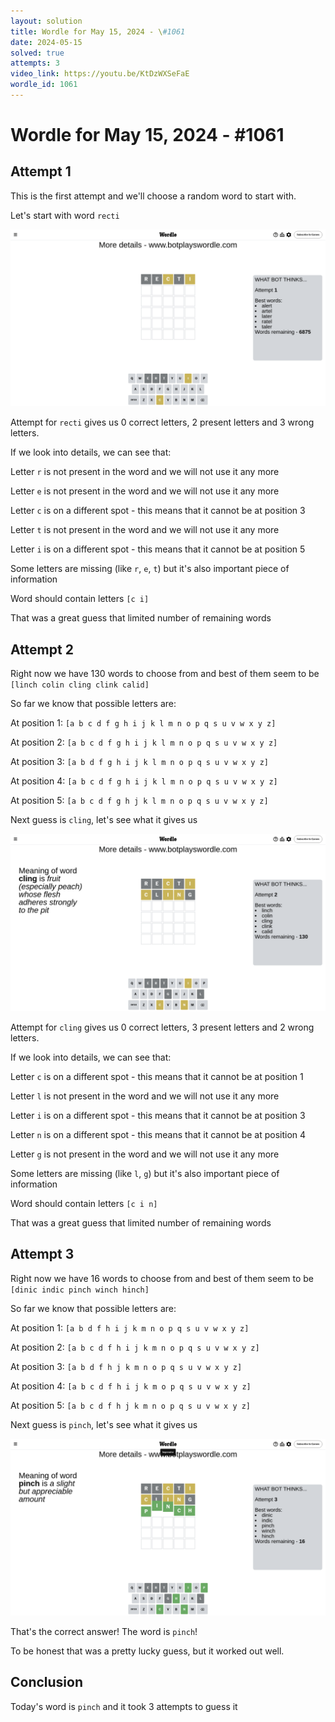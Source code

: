 ```yaml
---
layout: solution
title: Wordle for May 15, 2024 - \#1061
date: 2024-05-15
solved: true
attempts: 3
video_link: https://youtu.be/KtDzWXSeFaE
wordle_id: 1061
---
```


# Wordle for May 15, 2024 - \#1061

## Attempt 1

This is the first attempt and we'll choose a random word to start with.

Let's start with word `recti`

![Attempt 1](2024-05-15/attempt-1.png)

Attempt for `recti` gives us 0 correct letters, 2 present letters and 3 wrong letters.

If we look into details, we can see that:

Letter `r` is not present in the word and we will not use it any more

Letter `e` is not present in the word and we will not use it any more

Letter `c` is on a different spot - this means that it cannot be at position 3

Letter `t` is not present in the word and we will not use it any more

Letter `i` is on a different spot - this means that it cannot be at position 5

Some letters are missing (like `r`, `e`, `t`) but it's also important piece of information

Word should contain letters `[c i]`

That was a great guess that limited number of remaining words



## Attempt 2

Right now we have 130 words to choose from and best of them seem to be `[linch colin cling clink calid]`

So far we know that possible letters are:

At position 1: `[a b c d f g h i j k l m n o p q s u v w x y z]`

At position 2: `[a b c d f g h i j k l m n o p q s u v w x y z]`

At position 3: `[a b d f g h i j k l m n o p q s u v w x y z]`

At position 4: `[a b c d f g h i j k l m n o p q s u v w x y z]`

At position 5: `[a b c d f g h j k l m n o p q s u v w x y z]`

Next guess is `cling`, let's see what it gives us

![Attempt 2](2024-05-15/attempt-2.png)

Attempt for `cling` gives us 0 correct letters, 3 present letters and 2 wrong letters.

If we look into details, we can see that:

Letter `c` is on a different spot - this means that it cannot be at position 1

Letter `l` is not present in the word and we will not use it any more

Letter `i` is on a different spot - this means that it cannot be at position 3

Letter `n` is on a different spot - this means that it cannot be at position 4

Letter `g` is not present in the word and we will not use it any more

Some letters are missing (like `l`, `g`) but it's also important piece of information

Word should contain letters `[c i n]`

That was a great guess that limited number of remaining words



## Attempt 3

Right now we have 16 words to choose from and best of them seem to be `[dinic indic pinch winch hinch]`

So far we know that possible letters are:

At position 1: `[a b d f h i j k m n o p q s u v w x y z]`

At position 2: `[a b c d f h i j k m n o p q s u v w x y z]`

At position 3: `[a b d f h j k m n o p q s u v w x y z]`

At position 4: `[a b c d f h i j k m o p q s u v w x y z]`

At position 5: `[a b c d f h j k m n o p q s u v w x y z]`

Next guess is `pinch`, let's see what it gives us

![Attempt 3](2024-05-15/attempt-3.png)

That's the correct answer! The word is `pinch`!

To be honest that was a pretty lucky guess, but it worked out well.

## Conclusion

Today's word is `pinch` and it took 3 attempts to guess it

